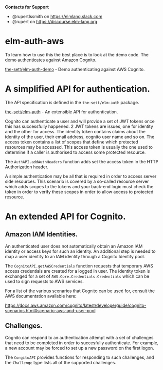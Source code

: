 **Contacts for Support**
- @rupertlssmith on https://elmlang.slack.com
- @rupert on https://discourse.elm-lang.org

# elm-auth-aws

To learn how to use this the best place is to look at the demo code. The demo authenticates against Amazon Cognito.

[the-sett/elm-auth-demo](https://github.com/the-sett/elm-auth-demo) - Demo authenticating against AWS Cognito.

# A simplified API for authentication.

The API specification is defined in the `the-sett/elm-auth` package.

[the-sett/elm-auth](https://github.com/the-sett/elm-auth) - An extensible API for authentication.

Cognito can authenticate a user and will provide a set of JWT tokens once this has successfully happened. 2 JWT tokens are issues, one for identity and the other for access. The identity token contains claims about the identity of the user, their email address, cognito user name and so on. The access token contains a list of scopes that define which protected resources may be accessed. This access token is usually the one used to determine if a caller is authorised to access some protected resource.

The `AuthAPI.addAuthHeaders` function adds set the access token in the HTTP Authorization header.

A simple authentication may be all that is required in order to access server side resources. This scenario is covered by a so-called resource server which adds scopes to the tokens and your back-end logic must check the token in order to verify these scopes in order to allow access to protected resource.

# An extended API for Cognito.

## Amazon IAM Identities.

An authenticated user does not automatically obtain an Amazon IAM identity or access keys for such an identity. An additional step is needed to map a user identity to an IAM identity through a Cognito Identity pool.

The `CognitoAPI.getAWSCredentials` function requests that temporary AWS access credentials are created for a logged in user. The identity token is exchanged for a set of `AWS.Core.Credentials.Credentials` which can be used to sign requests to AWS services.

For a list of the various scenarios that Cognito can be used for, consult the AWS documentation available here:

https://docs.aws.amazon.com/cognito/latest/developerguide/cognito-scenarios.html#scenario-aws-and-user-pool

## Challenges.

Cognito can respond to an authentication attempt with a set of challenges that need to be completed in order to succesfully authenticate. For example, a new account may be forced to set up a new password on the first logon.

The `CongitoAPI` provides functions for responding to such challenges, and the `Challenge` type lists all of the supported challenges.
